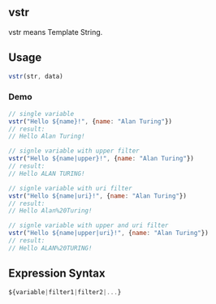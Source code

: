 ## vstr
vstr means Template String. 

## Usage
```javascript
vstr(str, data)
```
### Demo

```javascript
// single variable
vstr("Hello ${name}!", {name: "Alan Turing"})
// result:
// Hello Alan Turing!
```

```javascript
// signle variable with upper filter
vstr("Hello ${name|upper}!", {name: "Alan Turing"})
// result:
// Hello ALAN TURING!
```

```javascript
// signle variable with uri filter
vstr("Hello ${name|uri}!", {name: "Alan Turing"})
// result:
// Hello Alan%20Turing!
```

```javascript
// signle variable with upper and uri filter
vstr("Hello ${name|upper|uri}!", {name: "Alan Turing"})
// result:
// Hello ALAN%20TURING!
```

## Expression Syntax
```javascript
${variable|filter1|filter2|...}
```
